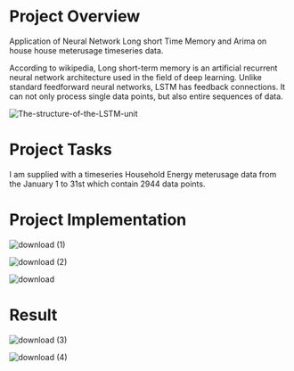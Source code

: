 # Project Overview
Application of Neural Network Long short Time Memory and Arima on house house meterusage timeseries data.

According to wikipedia, Long short-term memory is an artificial recurrent neural network architecture used in the field of deep learning. Unlike standard feedforward neural networks, LSTM has feedback connections. It can not only process single data points, but also entire sequences of data.

![The-structure-of-the-LSTM-unit](https://user-images.githubusercontent.com/50584494/89687062-c618de00-d8ff-11ea-88c4-23c925e5a035.png)

# Project Tasks
I am supplied with a timeseries Household Energy meterusage data from the January 1 to 31st which contain 2944 data points. 


# Project Implementation
![download (1)](https://user-images.githubusercontent.com/50584494/89686230-4cccbb80-d8fe-11ea-9a30-56d5b3a0cb62.png)

![download (2)](https://user-images.githubusercontent.com/50584494/89686233-4d655200-d8fe-11ea-8af1-e3151ffd67ba.png)

![download](https://user-images.githubusercontent.com/50584494/89686234-4dfde880-d8fe-11ea-997c-10c97bb58e23.png)

# Result
![download (3)](https://user-images.githubusercontent.com/50584494/89692188-51e43780-d90b-11ea-86c8-16e72135cc99.png)

![download (4)](https://user-images.githubusercontent.com/50584494/89692191-527cce00-d90b-11ea-8a08-1cf56ceaef44.png)

